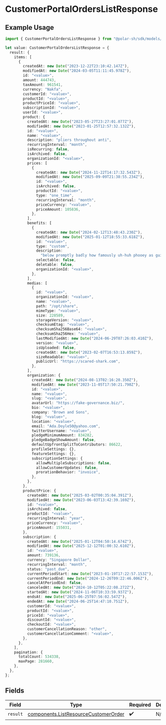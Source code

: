 # CustomerPortalOrdersListResponse

## Example Usage

```typescript
import { CustomerPortalOrdersListResponse } from "@polar-sh/sdk/models/operations/customerportalorderslist.js";

let value: CustomerPortalOrdersListResponse = {
  result: {
    items: [
      {
        createdAt: new Date("2023-12-22T23:10:42.147Z"),
        modifiedAt: new Date("2024-03-05T11:11:45.978Z"),
        id: "<value>",
        amount: 444743,
        taxAmount: 961541,
        currency: "Nakfa",
        customerId: "<value>",
        productId: "<value>",
        productPriceId: "<value>",
        subscriptionId: "<value>",
        userId: "<value>",
        product: {
          createdAt: new Date("2023-05-27T23:27:01.077Z"),
          modifiedAt: new Date("2023-01-25T12:57:32.132Z"),
          id: "<value>",
          name: "<value>",
          description: "pliers throughout anti",
          recurringInterval: "month",
          isRecurring: false,
          isArchived: false,
          organizationId: "<value>",
          prices: [
            {
              createdAt: new Date("2024-11-22T14:17:32.543Z"),
              modifiedAt: new Date("2025-09-09T21:38:55.234Z"),
              id: "<value>",
              isArchived: false,
              productId: "<value>",
              type: "one_time",
              recurringInterval: "month",
              priceCurrency: "<value>",
              priceAmount: 105836,
            },
          ],
          benefits: [
            {
              createdAt: new Date("2024-02-12T13:48:43.230Z"),
              modifiedAt: new Date("2025-01-12T18:55:33.618Z"),
              id: "<value>",
              type: "custom",
              description:
                "below promptly badly how famously uh-huh phooey as guilt",
              selectable: false,
              deletable: false,
              organizationId: "<value>",
            },
          ],
          medias: [
            {
              id: "<value>",
              organizationId: "<value>",
              name: "<value>",
              path: "/opt/share",
              mimeType: "<value>",
              size: 228589,
              storageVersion: "<value>",
              checksumEtag: "<value>",
              checksumSha256Base64: "<value>",
              checksumSha256Hex: "<value>",
              lastModifiedAt: new Date("2024-06-29T07:26:03.410Z"),
              version: "<value>",
              isUploaded: false,
              createdAt: new Date("2023-02-07T16:53:13.859Z"),
              sizeReadable: "<value>",
              publicUrl: "https://scared-shark.com",
            },
          ],
          organization: {
            createdAt: new Date("2024-08-13T02:16:20.350Z"),
            modifiedAt: new Date("2023-11-05T17:50:21.798Z"),
            id: "<value>",
            name: "<value>",
            slug: "<value>",
            avatarUrl: "https://fake-governance.biz/",
            bio: "<value>",
            company: "Brown and Sons",
            blog: "<value>",
            location: "<value>",
            email: "Ada.Doyle50@yahoo.com",
            twitterUsername: "<value>",
            pledgeMinimumAmount: 834282,
            pledgeBadgeShowAmount: false,
            defaultUpfrontSplitToContributors: 86622,
            profileSettings: {},
            featureSettings: {},
            subscriptionSettings: {
              allowMultipleSubscriptions: false,
              allowCustomerUpdates: false,
              prorationBehavior: "invoice",
            },
          },
        },
        productPrice: {
          createdAt: new Date("2025-03-02T00:35:04.391Z"),
          modifiedAt: new Date("2023-06-03T13:42:39.169Z"),
          id: "<value>",
          isArchived: false,
          productId: "<value>",
          recurringInterval: "year",
          priceCurrency: "<value>",
          priceAmount: 155031,
        },
        subscription: {
          createdAt: new Date("2025-01-12T04:50:14.674Z"),
          modifiedAt: new Date("2025-12-12T01:00:32.610Z"),
          id: "<value>",
          amount: 739136,
          currency: "Singapore Dollar",
          recurringInterval: "month",
          status: "past_due",
          currentPeriodStart: new Date("2023-01-19T17:22:57.153Z"),
          currentPeriodEnd: new Date("2024-12-26T09:22:46.006Z"),
          cancelAtPeriodEnd: false,
          canceledAt: new Date("2024-10-12T05:22:08.272Z"),
          startedAt: new Date("2024-11-06T10:33:59.937Z"),
          endsAt: new Date("2025-06-25T07:56:02.547Z"),
          endedAt: new Date("2024-06-25T14:47:10.751Z"),
          customerId: "<value>",
          productId: "<value>",
          priceId: "<value>",
          discountId: "<value>",
          checkoutId: "<value>",
          customerCancellationReason: "other",
          customerCancellationComment: "<value>",
        },
      },
    ],
    pagination: {
      totalCount: 534338,
      maxPage: 281660,
    },
  },
};
```

## Fields

| Field                                                                                        | Type                                                                                         | Required                                                                                     | Description                                                                                  |
| -------------------------------------------------------------------------------------------- | -------------------------------------------------------------------------------------------- | -------------------------------------------------------------------------------------------- | -------------------------------------------------------------------------------------------- |
| `result`                                                                                     | [components.ListResourceCustomerOrder](../../models/components/listresourcecustomerorder.md) | :heavy_check_mark:                                                                           | N/A                                                                                          |